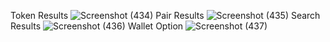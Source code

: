 
Token Results
![Screenshot (434)](https://github.com/Rohit9894/Matrix-lab/assets/101738635/d433c396-f1e2-4eb7-92a2-d8cbd8e40e4a)
Pair Results
![Screenshot (435)](https://github.com/Rohit9894/Matrix-lab/assets/101738635/e127a1da-009f-47d9-9d8c-cbeb0636b2ee)
Search Results
![Screenshot (436)](https://github.com/Rohit9894/Matrix-lab/assets/101738635/53ba2a59-286c-457f-b78e-c6ca24639aba)
Wallet Option
![Screenshot (437)](https://github.com/Rohit9894/Matrix-lab/assets/101738635/a5d0dc0f-298f-430b-bbf3-81410b3d2333)
